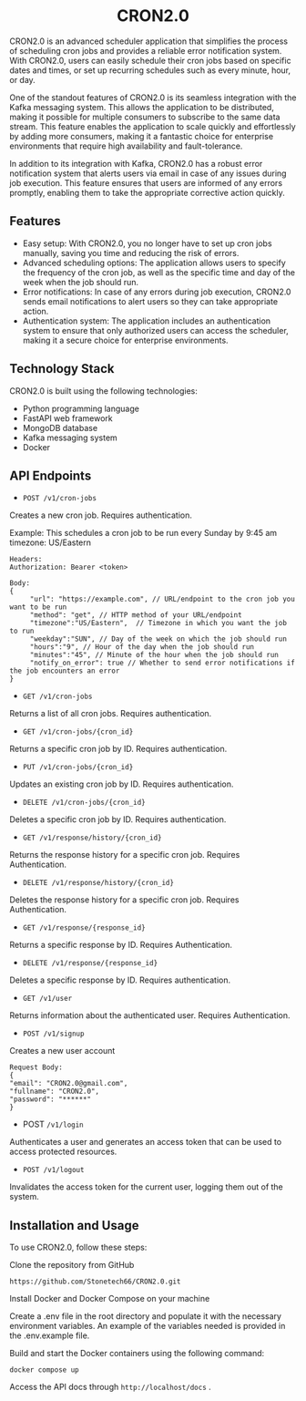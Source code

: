 <h1 align="center">CRON2.0</h1>
CRON2.0 is an advanced scheduler application that simplifies the process of scheduling cron jobs and provides a reliable error notification system. With CRON2.0, users can easily schedule their cron jobs based on specific dates and times, or set up recurring schedules such as every minute, hour, or day.

One of the standout features of CRON2.0 is its seamless integration with the Kafka messaging system. This allows the application to be distributed, making it possible for multiple consumers to subscribe to the same data stream. This feature enables the application to scale quickly and effortlessly by adding more consumers, making it a fantastic choice for enterprise environments that require high availability and fault-tolerance.

In addition to its integration with Kafka, CRON2.0 has a robust error notification system that alerts users via email in case of any issues during job execution. This feature ensures that users are informed of any errors promptly, enabling them to take the appropriate corrective action quickly.

## Features
- Easy setup: With CRON2.0, you no longer have to set up cron jobs manually, saving you time and reducing the risk of errors.
- Advanced scheduling options: The application allows users to specify the frequency of the cron job, as well as the specific time and day of the week when the job should run.
- Error notifications: In case of any errors during job execution, CRON2.0 sends email notifications to alert users so they can take appropriate action.
- Authentication system: The application includes an authentication system to ensure that only authorized users can access the scheduler, making it a secure choice for enterprise environments.

## Technology Stack
CRON2.0 is built using the following technologies:

- Python programming language
- FastAPI web framework
- MongoDB database
- Kafka messaging system
- Docker

## API Endpoints
- `POST /v1/cron-jobs`

Creates a new cron job. Requires authentication.

Example: This schedules a cron job to be run every Sunday by 9:45 am timezone: US/Eastern
```
Headers:
Authorization: Bearer <token>

Body:
{
     "url": "https://example.com", // URL/endpoint to the cron job you want to be run 
     "method": "get", // HTTP method of your URL/endpoint
     "timezone":"US/Eastern",  // Timezone in which you want the job to run
     "weekday":"SUN", // Day of the week on which the job should run
     "hours":"9", // Hour of the day when the job should run
     "minutes":"45", // Minute of the hour when the job should run
     "notify_on_error": true // Whether to send error notifications if the job encounters an error
} 

```

- `GET /v1/cron-jobs`

Returns a list of all cron jobs. Requires authentication.

- `GET /v1/cron-jobs/{cron_id}`

Returns a specific cron job by ID. Requires authentication.

- `PUT /v1/cron-jobs/{cron_id}`

Updates an existing cron job by ID. Requires authentication.

- `DELETE /v1/cron-jobs/{cron_id}`

Deletes a specific cron job by ID. Requires authentication. 

- `GET /v1/response/history/{cron_id}`

Returns the response history for a specific cron job. Requires Authentication. 

- `DELETE /v1/response/history/{cron_id}`

Deletes the response history for a specific cron job. Requires Authentication. 

- `GET /v1/response/{response_id}`

Returns a specific response by ID. Requires Authentication. 

- `DELETE /v1/response/{response_id}`

Deletes a specific response by ID. Requires authentication. 
 


- `GET /v1/user`

Returns information about the authenticated user. Requires Authentication. 

- `POST /v1/signup`

Creates a new user account
```
Request Body:
{
"email": "CRON2.0@gmail.com",
"fullname": "CRON2.0", 
"password": "******" 
} 
```

- POST `/v1/login`

Authenticates a user and generates an access token that can be used to access protected resources. 

- `POST /v1/logout`

Invalidates the access token for the current user, logging them out of the system. 

## Installation and Usage
To use CRON2.0, follow these steps:

Clone the repository from GitHub
```
https://github.com/Stonetech66/CRON2.0.git
```
Install Docker and Docker Compose on your machine

Create a .env file in the root directory and populate it with the necessary environment variables. An example of the variables needed is provided in the .env.example file.

Build and start the Docker containers using the following command:
```
docker compose up 
```
Access the API docs through `http://localhost/docs` .
